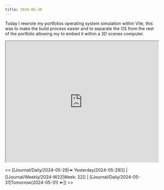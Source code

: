 ```yaml
---
title: 2024-05-30
---
```


Today I rewrote my portfolios operating system simulation within Vite, this was to make the build process easier and to separate the OS from the rest of the portfolio allowing my to embed it within a 3D scenes computer.

<iframe src="https://olivermharris.co.uk/os/"  width="100%" height="400px"></iframe>

<< [[Journal/Daily/2024-05-29|⏪ Yesterday(2024-05-29)]] | [[Journal/Weekly/2024-W22|Week: 22]] | [[Journal/Daily/2024-05-31|Tomorrow(2024-05-31) ⏩]] >>

